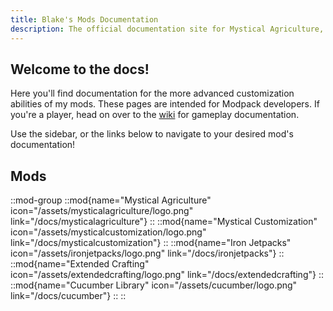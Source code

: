 ```yaml
---
title: Blake's Mods Documentation
description: The official documentation site for Mystical Agriculture, Mystical Customization, Iron Jetpacks and Extended Crafting.
---
```


## Welcome to the docs! 

Here you'll find documentation for the more advanced customization abilities of my mods. These pages are intended for Modpack developers. If you're a player, head on over to the [wiki](../../wiki) for gameplay documentation.

Use the sidebar, or the links below to navigate to your desired mod's documentation!

## Mods

::mod-group
  ::mod{name="Mystical Agriculture" icon="/assets/mysticalagriculture/logo.png" link="/docs/mysticalagriculture"}
  ::
  ::mod{name="Mystical Customization" icon="/assets/mysticalcustomization/logo.png" link="/docs/mysticalcustomization"}
  ::
  ::mod{name="Iron Jetpacks" icon="/assets/ironjetpacks/logo.png" link="/docs/ironjetpacks"}
  ::
  ::mod{name="Extended Crafting" icon="/assets/extendedcrafting/logo.png" link="/docs/extendedcrafting"}
  ::
  ::mod{name="Cucumber Library" icon="/assets/cucumber/logo.png" link="/docs/cucumber"}
  ::
::

